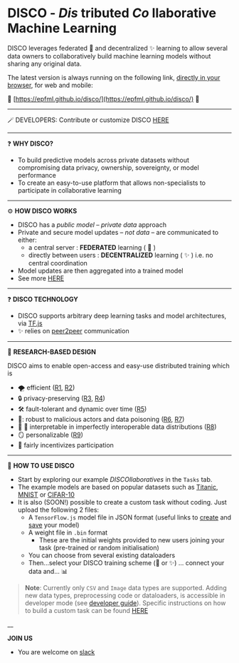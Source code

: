 # **DISCO** - _Dis_ tributed _Co_ llaborative Machine Learning



DISCO leverages federated :star2: and decentralized :sparkles: learning to allow several data owners to collaboratively build machine learning models without sharing any original data.

The latest version is always running on the following link, [directly in your browser](https://epfml.github.io/disco/), for web and mobile:

 :man_dancing: [https://epfml.github.io/disco/](https://epfml.github.io/disco/) :man_dancing:

___
:magic_wand: DEVELOPERS: Contribute or customize DISCO [HERE](DEV.md)
___

:question: **WHY DISCO?** 
- To build predictive models across private datasets without compromising data privacy, ownership, sovereignty, or model performance
- To create an easy-to-use platform that allows non-specialists to participate in collaborative learning

___

:gear: **HOW DISCO WORKS**
- DISCO has a *public model – private data* approach
- Private and secure model updates – *not data* – are communicated to either:
	- a central server : **FEDERATED** learning ( :star2: )
	- directly between users : **DECENTRALIZED** learning ( :sparkles: ) i.e. no central coordination
- Model updates are then aggregated into a trained model
- See more [HERE](https://epfml.github.io/disco/#/information)

___
:question: **DISCO TECHNOLOGY** 
- DISCO supports arbitrary deep learning tasks and model architectures, via [TF.js](https://www.tensorflow.org/js)
- :sparkles: relies on [peer2peer](https://peerjs.com/) communication

___

:test_tube: **RESEARCH-BASED DESIGN** 

DISCO aims to enable open-access and easy-use distributed training which is
- :tornado: efficient ([R1](https://github.com/epfml/powergossip), [R2](https://github.com/epfml/ChocoSGD)) 
- :lock: privacy-preserving ([R3](https://eprint.iacr.org/2017/281.pdf), [R4](https://arxiv.org/abs/2006.04747))
- :hammer_and_wrench: fault-tolerant and dynamic over time ([R5](https://arxiv.org/abs/1910.12308))
- :ninja:: robust to malicious actors and data poisoning ([R6](https://arxiv.org/abs/2012.10333), [R7](https://arxiv.org/abs/2006.09365))
- :apple: :banana: interpretable in imperfectly interoperable data distributions ([R8](https://arxiv.org/abs/2107.06580))
- :mirror: personalizable  ([R9](https://arxiv.org/abs/2103.00710))
- :carrot: fairly incentivizes participation


___


:checkered_flag: **HOW TO USE DISCO**
- Start by exploring our example *DISCOllaboratives* in the `Tasks` tab. 
- The example models are based on popular datasets such as [Titanic](https://www.kaggle.com/c/titanic), [MNIST](https://www.kaggle.com/c/digit-recognizer) or [CIFAR-10](https://www.kaggle.com/pankrzysiu/cifar10-python)
- It is also (SOON!) possible to create a custom task without coding. Just upload the following 2 files:
	- A `TensorFlow.js` model file in JSON format (useful links to [create](https://www.tensorflow.org/js/guide/models_and_layers) and [save](https://www.tensorflow.org/js/guide/save_load) your model)
	- A weight file in `.bin` format
		- These are the initial weights provided to new users joining your task (pre-trained or random initialisation) 
	- You can choose from several existing dataloaders
	- Then...select your DISCO training scheme (:star2: or :sparkles:) ... connect your data and... :bar_chart:

> **Note**: Currently only `CSV` and `Image` data types are supported. Adding new data types, preprocessing code or dataloaders, is accessible in developer mode (see [developer guide](https://github.com/epfml/disco/blob/develop/DEV.md)). Specific instructions on how to build a custom task can be found [HERE](./information/TASK.md)

__

**JOIN US** 
- You are welcome on [slack](https://join.slack.com/t/disco-decentralized/shared_invite/zt-fpsb7c9h-1M9hnbaSonZ7lAgJRTyNsw)
